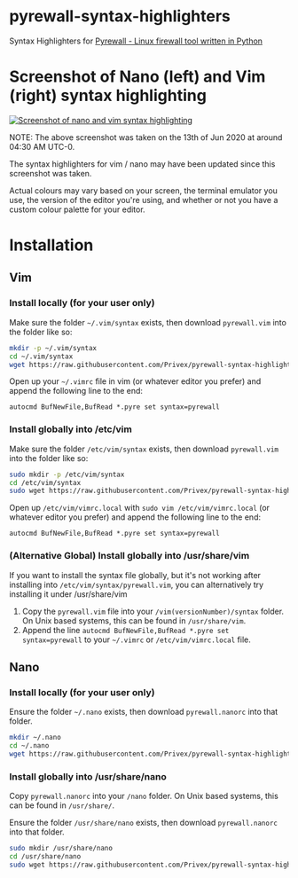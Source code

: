 # pyrewall-syntax-highlighters

Syntax Highlighters for [Pyrewall - Linux firewall tool written in Python](https://github.com/Privex/pyrewall)

# Screenshot of Nano (left) and Vim (right) syntax highlighting

[![Screenshot of nano and vim syntax highlighting](https://cdn.privex.io/github/pyrewall/pyrewall-syntax-vim-nano.png)](https://cdn.privex.io/github/pyrewall/pyrewall-syntax-vim-nano.png)

NOTE: The above screenshot was taken on the 13th of Jun 2020 at around 04:30 AM UTC-0.

The syntax highlighters for vim / nano may have been updated since this screenshot was taken.

Actual colours may vary based on your screen, the terminal emulator you use, the version of the editor you're using, and whether or not you have a custom colour palette for your editor.

# Installation

## Vim

### Install locally (for your user only)

Make sure the folder `~/.vim/syntax` exists, then download `pyrewall.vim` into the folder like so:

```sh
mkdir -p ~/.vim/syntax
cd ~/.vim/syntax
wget https://raw.githubusercontent.com/Privex/pyrewall-syntax-highlighters/master/Vim/pyrewall.vim
```

Open up your `~/.vimrc` file in vim (or whatever editor you prefer) and append the following line to the end:

```vim
autocmd BufNewFile,BufRead *.pyre set syntax=pyrewall
```

### Install globally into /etc/vim

Make sure the folder `/etc/vim/syntax` exists, then download `pyrewall.vim` into the folder like so:

```sh
sudo mkdir -p /etc/vim/syntax
cd /etc/vim/syntax
sudo wget https://raw.githubusercontent.com/Privex/pyrewall-syntax-highlighters/master/Vim/pyrewall.vim
```

Open up `/etc/vim/vimrc.local` with `sudo vim /etc/vim/vimrc.local` (or whatever editor you prefer) and append the following line to the end:

```vim
autocmd BufNewFile,BufRead *.pyre set syntax=pyrewall
```

### (Alternative Global) Install globally into /usr/share/vim

If you want to install the syntax file globally, but it's not working after installing into `/etc/vim/syntax/pyrewall.vim`, you can alternatively try installing it under /usr/share/vim

1. Copy the `pyrewall.vim` file into your `/vim(versionNumber)/syntax` folder. On Unix based systems, this can be found in `/usr/share/vim`.
2. Append the line `autocmd BufNewFile,BufRead *.pyre set syntax=pyrewall` to your `~/.vimrc` or `/etc/vim/vimrc.local` file.


## Nano

### Install locally (for your user only)

Ensure the folder `~/.nano` exists, then download `pyrewall.nanorc` into that folder.

```sh
mkdir ~/.nano
cd ~/.nano
wget https://raw.githubusercontent.com/Privex/pyrewall-syntax-highlighters/master/Nano/pyrewall.nanorc
```

### Install globally into /usr/share/nano

Copy `pyrewall.nanorc` into your `/nano` folder. On Unix based systems, this can be found in `/usr/share/`.

Ensure the folder `/usr/share/nano` exists, then download `pyrewall.nanorc` into that folder.

```sh
sudo mkdir /usr/share/nano
cd /usr/share/nano
sudo wget https://raw.githubusercontent.com/Privex/pyrewall-syntax-highlighters/master/Nano/pyrewall.nanorc
```
